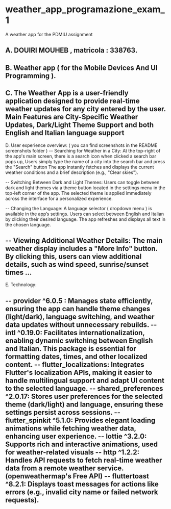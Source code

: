 # weather_app_programazione_exam_1

A weather app for the PDMIU assignment 

## 

A. DOUIRI MOUHEB , matricola : 338763.
----------------------------------------------------------------------------------------------------
B. Weather app ( for the Mobile Devices And UI Programming ).
----------------------------------------------------------------------------------------------------
C. The Weather App is a user-friendly application designed to provide real-time weather updates 
for any city entered by the user.
Main Features are City-Specific Weather Updates, Dark/Light Theme Support and both English 
and Italian language support 
----------------------------------------------------------------------------------------------------
D. User experience overview:
( you can find screenshots in the README screenshots folder )
-- Searching for Weather in a City:
At the top-right of the app's main screen, there is a search icon when clicked a search bar pops up,
Users simply type the name of a city into the search bar and press the "Search" button
The app instantly fetches and displays the current weather conditions 
and a brief description (e.g., "Clear skies").

-- Switching Between Dark and Light Themes:
Users can toggle between dark and light themes via a theme button 
located in the settings menu in the top-left corner of the app.
The selected theme is applied immediately across the interface for a personalized experience.

-- Changing the Language:
A language selector ( dropdown menu ) is available in the app’s settings.
Users can select between English and Italian by clicking their desired language. 
The app refreshes and displays all text in the chosen language.

-- Viewing Additional Weather Details:
The main weather display includes a "More Info" button.
By clicking this, users can view additional details, such as wind speed, sunrise/sunset times ...
----------------------------------------------------------------------------------------------------

E. Technology:

-- provider ^6.0.5 :
Manages state efficiently, ensuring the app can handle theme changes (light/dark), 
language switching, and weather data updates without unnecessary rebuilds.
-- intl ^0.19.0: 
Facilitates internationalization, enabling dynamic switching between English and Italian. 
This package is essential for formatting dates, times, and other localized content.
-- flutter_localizations: Integrates Flutter's localization APIs, 
making it easier to handle multilingual support and adapt UI content to the selected language.
-- shared_preferences ^2.0.17: 
Stores user preferences for the selected theme (dark/light) and language, 
ensuring these settings persist across sessions.
-- flutter_spinkit  ^5.1.0: 
Provides elegant loading animations while fetching weather data, enhancing user experience.
-- lottie ^3.2.0: Supports rich and interactive animations, used for weather-related visuals 
-- http ^1.2.2: Handles API requests to fetch real-time weather data from a remote weather service.
(openweathermap's Free API)
-- fluttertoast ^8.2.1: Displays toast messages for actions like errors
(e.g., invalid city name or failed network requests).
----------------------------------------------------------------------------------------------------

